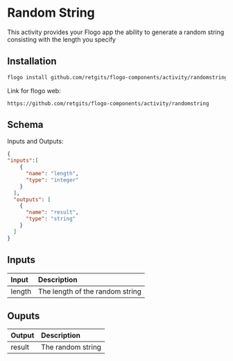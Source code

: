 # Random String
This activity provides your Flogo app the ability to generate a random string consisting with the length you specify


## Installation

```bash
flogo install github.com/retgits/flogo-components/activity/randomstring
```
Link for flogo web:
```
https://github.com/retgits/flogo-components/activity/randomstring
```

## Schema
Inputs and Outputs:

```json
{
"inputs":[
    {
      "name": "length",
      "type": "integer"
    }
  ],
  "outputs": [
    {
      "name": "result",
      "type": "string"
    }
  ]
}
```
## Inputs
| Input   | Description    |
|:----------|:---------------|
| length | The length of the random string |

## Ouputs
| Output   | Description    |
|:----------|:---------------|
| result    | The random string |